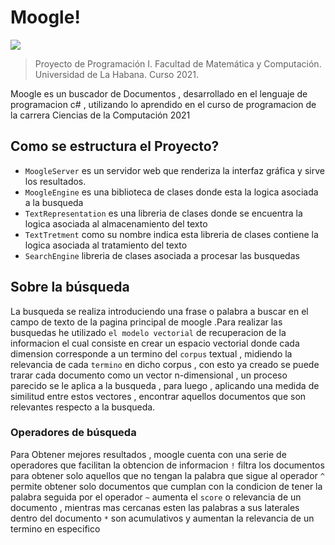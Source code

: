 # Moogle!

![](moogle.png)

> Proyecto de Programación I. Facultad de Matemática y Computación. Universidad de La Habana. Curso 2021.

Moogle es un buscador de Documentos , desarrollado en el lenguaje de programacion c# , utilizando lo aprendido en el curso de programacion de la carrera Ciencias de la Computación 2021

## Como se estructura el Proyecto?
- `MoogleServer` es un servidor web que renderiza la interfaz gráfica y sirve los resultados.
- `MoogleEngine` es una biblioteca de clases donde esta la logica asociada a la busqueda
- `TextRepresentation` es una libreria de clases donde se encuentra la logica asociada al almacenamiento del texto 
- `TextTretment` como su nombre indica esta libreria de clases contiene la logica asociada al tratamiento del texto
- `SearchEngine` libreria de clases asociada a procesar las busquedas 


 ## Sobre la búsqueda
La busqueda se realiza introduciendo una frase o palabra a buscar en el campo de texto de la pagina principal de moogle .Para realizar las busquedas he utilizado `el modelo vectorial` de recuperacion de la informacion el cual consiste en crear un espacio vectorial donde cada dimension corresponde a un termino del `corpus` textual , midiendo la relevancia de cada `termino` en dicho corpus , con esto ya creado se puede trarar cada documento como un vector n-dimensional , un proceso parecido se le aplica a la busqueda , para luego , aplicando una medida de similitud entre estos vectores , encontrar aquellos documentos que son relevantes respecto a la busqueda.



 ### Operadores de búsqueda
Para Obtener mejores resultados , moogle cuenta con una serie de operadores que facilitan la obtencion de informacion
`!` filtra los documentos para obtener solo aquellos que no tengan la palabra que sigue al operador
`^` permite obtener solo documentos que cumplan con la condicion de tener la palabra seguida por el operador
`~` aumenta el `score` o relevancia de un documento , mientras mas cercanas esten las palabras a sus laterales dentro del documento
`*` son acumulativos y aumentan la relevancia de un termino en especifico 






